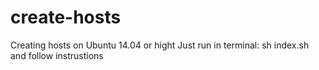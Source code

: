 create-hosts
============

Creating hosts on Ubuntu 14.04 or hight
Just run in terminal:
sh index.sh 
and follow instrustions
